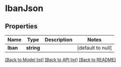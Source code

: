 # IbanJson

## Properties
Name | Type | Description | Notes
------------ | ------------- | ------------- | -------------
**Iban** | **string** |  | [default to null]

[[Back to Model list]](../README.md#documentation-for-models) [[Back to API list]](../README.md#documentation-for-api-endpoints) [[Back to README]](../README.md)


